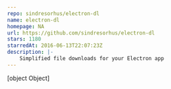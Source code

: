 ```yaml
---
repo: sindresorhus/electron-dl
name: electron-dl
homepage: NA
url: https://github.com/sindresorhus/electron-dl
stars: 1180
starredAt: 2016-06-13T22:07:23Z
description: |-
    Simplified file downloads for your Electron app
---
```


[object Object]
